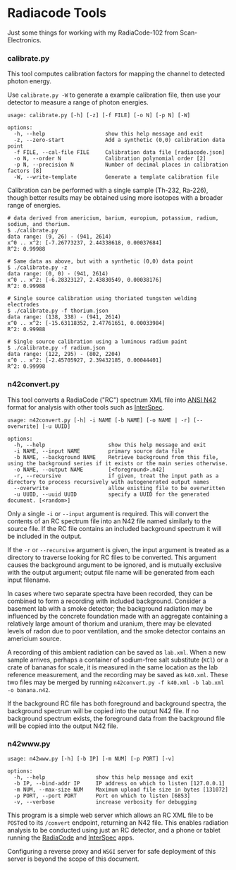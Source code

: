 # Radiacode Tools

Just some things for working with my RadiaCode-102 from Scan-Electronics.

### calibrate.py
This tool computes calibration factors for mapping the channel to detected
photon energy. 

Use `calibrate.py -W` to generate a example calibration file, then use your
detector to measure a range of photon energies.

```
usage: calibrate.py [-h] [-z] [-f FILE] [-o N] [-p N] [-W]

options:
  -h, --help                   show this help message and exit
  -z, --zero-start             Add a synthetic (0,0) calibration data point
  -f FILE, --cal-file FILE     Calibration data file [radiacode.json]
  -o N, --order N              Calibration polynomial order [2]
  -p N, --precision N          Number of decimal places in calibration factors [8]
  -W, --write-template         Generate a template calibration file

```

Calibration can be performed with a single sample (Th-232, Ra-226), though better
results may be obtained using more isotopes with a broader range of energies.

```
# data derived from americium, barium, europium, potassium, radium, sodium, and thorium.
$ ./calibrate.py 
data range: (9, 26) - (941, 2614)
x^0 .. x^2: [-7.26773237, 2.44338618, 0.00037684]
R^2: 0.99988

# Same data as above, but with a synthetic (0,0) data point
$ ./calibrate.py -z
data range: (0, 0) - (941, 2614)
x^0 .. x^2: [-6.28323127, 2.43830549, 0.00038176]
R^2: 0.99988

# Single source calibration using thoriated tungsten welding electrodes
$ ./calibrate.py -f thorium.json 
data range: (138, 338) - (941, 2614)
x^0 .. x^2: [-15.63118352, 2.47761651, 0.00033984]
R^2: 0.99988

# Single source calibration using a luminous radium paint 
$ ./calibrate.py -f radium.json 
data range: (122, 295) - (802, 2204)
x^0 .. x^2: [-2.45705927, 2.39432185, 0.00044401]
R^2: 0.99998
```

### n42convert.py
This tool converts a RadiaCode ("RC") spectrum XML file into
[ANSI N42](https://www.nist.gov/pml/radiation-physics/ansiieee-n4242-2020-version)
format for analysis with other tools such as
[InterSpec](https://github.com/sandialabs/InterSpec).

```
usage: n42convert.py [-h] -i NAME [-b NAME] [-o NAME | -r] [--overwrite] [-u UUID]

options:
  -h, --help                    show this help message and exit
  -i NAME, --input NAME         primary source data file
  -b NAME, --background NAME    Retrieve background from this file, using the background series if it exists or the main series otherwise.
  -o NAME, --output NAME        [<foreground>.n42]
  -r, --recursive               if given, treat the input path as a directory to process recursively with autogenerated output names
  --overwrite                   allow existing file to be overwritten
  -u UUID, --uuid UUID          specify a UUID for the generated document. [<random>]

```

Only a single `-i` or `--input` argument is required. This will convert the
contents of an RC spectrum file into an N42 file named similarly to the source file.
If the RC file contains an included background spectrum it will be included in the
output.

If the `-r` or `--recursive` argument is given, the input argument is treated as a
directory to traverse looking for RC files to be converted. This argument causes
the background argument to be ignored, and is mutually exclusive with the output
argument; output file name will be generated from each input filename.

In cases where two separate spectra have been recorded, they can be combined to form
a recording with included background. Consider a basement lab with a smoke detector;
the background radiation may be influenced by the concrete foundation made with an
aggregate containing a relatively large amount of thorium and uranium, there may be
elevated levels of radon due to poor ventilation, and the smoke detector contains an
americium source.

A recording of this ambient radiation can be saved as `lab.xml`.
When a new sample arrives, perhaps a container of sodium-free salt substitute (`KCl`)
or a crate of bananas for scale, it is measured in the same location as the lab
reference measurement, and the recording may be saved as `k40.xml`. These two files
may be merged by running `n42convert.py -f k40.xml -b lab.xml -o banana.n42`.

If the background RC file has both foreground and background spectra, the background
spectrum will be copied into the output N42 file. If no background spectrum exists,
the foreground data from the background file will be copied into the output N42 file.

### n42www.py

```
usage: n42www.py [-h] [-b IP] [-m NUM] [-p PORT] [-v]

options:
  -h, --help                show this help message and exit
  -b IP, --bind-addr IP     IP address on which to listen [127.0.0.1]
  -m NUM, --max-size NUM    Maximum upload file size in bytes [131072]
  -p PORT, --port PORT      Port on which to listen [6853]
  -v, --verbose             increase verbosity for debugging
```

This program is a simple web server which allows an RC XML file to be `POST`ed
to its `/convert` endpoint, returning an N42 file. This enables radiation analysis
to be conducted using just an RC detector, and a phone or tablet running the
[RadiaCode](https://play.google.com/store/apps/details?id=com.almacode.radiacode)
and
[InterSpec](https://play.google.com/store/apps/details?id=gov.sandia.interspec)
apps.

Configuring a reverse proxy and `WSGI` server for safe deployment of this server
is beyond the scope of this document.